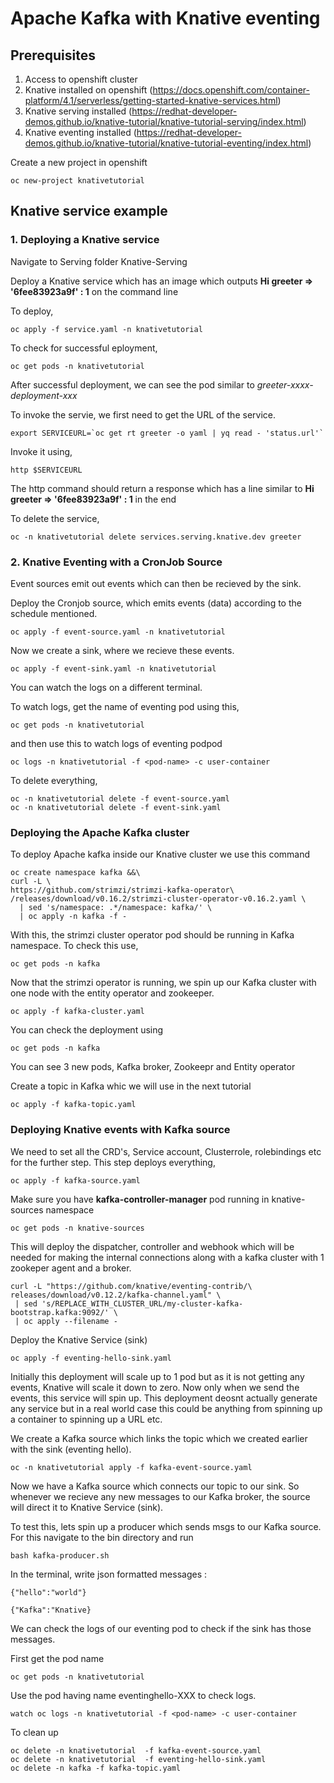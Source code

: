 
# Apache Kafka with Knative eventing

## Prerequisites
1. Access to openshift cluster
2. Knative installed on openshift (https://docs.openshift.com/container-platform/4.1/serverless/getting-started-knative-services.html)
3. Knative serving installed (https://redhat-developer-demos.github.io/knative-tutorial/knative-tutorial-serving/index.html)
4. Knative eventing installed (https://redhat-developer-demos.github.io/knative-tutorial/knative-tutorial-eventing/index.html)

Create a new project in openshift

```
oc new-project knativetutorial
```
## Knative service example

### 1. Deploying a Knative service

Navigate to Serving folder Knative-Serving

Deploy a Knative service which has an image which outputs **Hi greeter ⇒ '6fee83923a9f' : 1** on the command line

To deploy, 
```
oc apply -f service.yaml -n knativetutorial
```

To check for successful eployment,
```
oc get pods -n knativetutorial
```
After successful deployment, we can see the pod similar to *greeter-xxxx-deployment-xxx* 

To invoke the servie, we first need to get the URL of the service. 

```
export SERVICEURL=`oc get rt greeter -o yaml | yq read - 'status.url'`
```

Invoke it using,
```
http $SERVICEURL
```
The http command should return a response which has a line similar to **Hi greeter ⇒ '6fee83923a9f' : 1** in the end

To delete the service, 
```
oc -n knativetutorial delete services.serving.knative.dev greeter
```
### 2. Knative Eventing with a CronJob Source 
Event sources emit out events which can then be recieved by the sink. 

Deploy the Cronjob source, which emits events (data) according to the schedule mentioned.

```
oc apply -f event-source.yaml -n knativetutorial
```

Now we create a sink, where we recieve these events.
```
oc apply -f event-sink.yaml -n knativetutorial
```

You can watch the logs on a different terminal. 

To watch logs, get the name of eventing pod using this,
```
oc get pods -n knativetutorial
```
and then use this to watch logs of eventing podpod
```
oc logs -n knativetutorial -f <pod-name> -c user-container
```
To delete everything, 
```
oc -n knativetutorial delete -f event-source.yaml
oc -n knativetutorial delete -f event-sink.yaml
```
### Deploying the Apache Kafka cluster

To deploy Apache kafka inside our Knative cluster we use this command

```
oc create namespace kafka &&\
curl -L \
https://github.com/strimzi/strimzi-kafka-operator\
/releases/download/v0.16.2/strimzi-cluster-operator-v0.16.2.yaml \
  | sed 's/namespace: .*/namespace: kafka/' \
  | oc apply -n kafka -f -
```

With this, the strimzi cluster operator pod should be running in Kafka namespace. To check this use,

```
oc get pods -n kafka
```
Now that the strimzi operator is running, we spin up our Kafka cluster with one node with the entity operator and zookeeper. 
```
oc apply -f kafka-cluster.yaml
```
You can check the deployment using 
```
oc get pods -n kafka
```
You can see 3 new pods, Kafka broker, Zookeepr and Entity operator

Create a topic in Kafka whic we will use in the next tutorial
```
oc apply -f kafka-topic.yaml
```
 
### Deploying Knative events with Kafka source

We need to set all the CRD's, Service account, Clusterrole, rolebindings etc for the further step. 
This step deploys everything,
```
oc apply -f kafka-source.yaml 
```
Make sure you have **kafka-controller-manager** pod running in knative-sources namespace
```
oc get pods -n knative-sources
```
This will deploy the dispatcher, controller and webhook which will be needed for making the internal connections along with a kafka cluster with 1 zookeper agent and a broker. 

```
curl -L "https://github.com/knative/eventing-contrib/\
releases/download/v0.12.2/kafka-channel.yaml" \
 | sed 's/REPLACE_WITH_CLUSTER_URL/my-cluster-kafka-bootstrap.kafka:9092/' \
 | oc apply --filename -
 ```
 
Deploy the Knative Service (sink) 
```
oc apply -f eventing-hello-sink.yaml
```
Initially this deployment will scale up to 1 pod but as it is not getting any events, Knative will scale it down to zero. Now only when we send the events, this service will spin up. This deployment deosnt actually generate any service but in a real world case this could be anything from spinning up a container to spinning up a URL etc.

We create a Kafka source which links the topic which we created earlier with the sink (eventing hello).
```
oc -n knativetutorial apply -f kafka-event-source.yaml
```

Now we have a Kafka source which connects our topic to our sink. So whenever we recieve any new messages to our Kafka broker, the source will direct it to Knative Service (sink). 

To test this, lets spin up a producer which sends msgs to our Kafka source. For this navigate to the bin                    directory and run

```
bash kafka-producer.sh
```
In the terminal, write json formatted messages :
```
{"hello":"world"}

{"Kafka":"Knative}
```

We can check the logs of our eventing pod to check if the sink has those messages.

First get the pod name
```
oc get pods -n knativetutorial
```
Use the pod having name eventinghello-XXX to check logs.
```
watch oc logs -n knativetutorial -f <pod-name> -c user-container
```
To clean up
```
oc delete -n knativetutorial  -f kafka-event-source.yaml
oc delete -n knativetutorial  -f eventing-hello-sink.yaml
oc delete -n kafka -f kafka-topic.yaml
```
